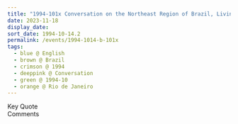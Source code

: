 ```yaml
---
title: "1994-101x Conversation on the Northeast Region of Brazil, Living Room, Apartment, Hotel, Rio de Janeiro, Brazil"
date: 2023-11-18
display_date: 
sort_date: 1994-10-14.2
permalink: /events/1994-1014-b-101x
tags:
  - blue @ English
  - brown @ Brazil
  - crimson @ 1994
  - deeppink @ Conversation
  - green @ 1994-10
  - orange @ Rio de Janeiro
---
```


<wave-list>
  <list-title color="green" width="75">Key Quote</list-title>
  <list-item color="BlanchedAlmond"  width="200"></list-item>
  <list-item color="Lavender"></list-item>
  <list-item color="BlanchedAlmond"></list-item>
</wave-list>

<br>

<wave-list>
  <list-title color="green" width="75">Comments</list-title>
  <list-item color="BlanchedAlmond"  width="200"></list-item>
  <list-item color="Lavender"></list-item>
  <list-item color="BlanchedAlmond"></list-item>
</wave-list>